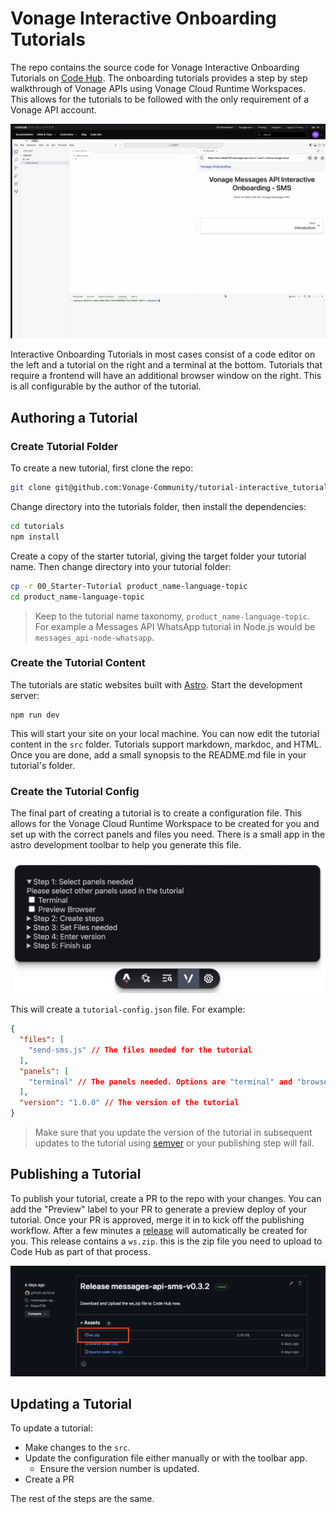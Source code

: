 # Vonage Interactive Onboarding Tutorials

The repo contains the source code for Vonage Interactive Onboarding Tutorials on [Code Hub](https://developer.vonage.com/en/cloud-runtime). The onboarding tutorials provides a step by step walkthrough of Vonage APIs using Vonage Cloud Runtime Workspaces. This allows for the tutorials to be followed with the only requirement of a Vonage API account.

![Example Tutorial](.github/images/example.png)

Interactive Onboarding Tutorials in most cases consist of a code editor on the left and a tutorial on the right and a terminal at the bottom. Tutorials that require a frontend will have an additional browser window on the right. This is all configurable by the author of the tutorial.

## Authoring a Tutorial

### Create Tutorial Folder

To create a new tutorial, first clone the repo:

```bash
git clone git@github.com:Vonage-Community/tutorial-interactive_tutorials.git
```

Change directory into the tutorials folder, then install the dependencies:

```bash
cd tutorials
npm install
```

Create a copy of the starter tutorial, giving the target folder your tutorial name. Then change directory into your tutorial folder:

```bash
cp -r 00_Starter-Tutorial product_name-language-topic
cd product_name-language-topic
```

> Keep to the tutorial name taxonomy, `product_name-language-topic`. For example a Messages API WhatsApp tutorial in Node.js would be `messages_api-node-whatsapp`.

### Create the Tutorial Content

The tutorials are static websites built with [Astro](https://astro.build). Start the development server:

```
npm run dev
```

This will start your site on your local machine. You can now edit the tutorial content in the `src` folder. Tutorials support markdown, markdoc, and HTML. Once you are done, add a small synopsis to the README.md file in your tutorial's folder.

### Create the Tutorial Config

The final part of creating a tutorial is to create a configuration file. This allows for the Vonage Cloud Runtime Workspace to be created for you and set up with the correct panels and files you need. There is a small app in the astro development toolbar to help you generate this file. 

![Vonage Astro Toolbar](.github/images/toolbar.png)

This will create a `tutorial-config.json` file. For example:

```json
{
  "files": [
    "send-sms.js" // The files needed for the tutorial
  ],
  "panels": [ 
    "terminal" // The panels needed. Options are "terminal" and "browser"
  ],
  "version": "1.0.0" // The version of the tutorial
}
```

> Make sure that you update the version of the tutorial in subsequent updates to the tutorial using [semver](https://semver.org) or your publishing step will fail. 

## Publishing a Tutorial

To publish your tutorial, create a PR to the repo with your changes. You can add the "Preview" label to your PR to generate a preview deploy of your tutorial. Once your PR is approved, merge it in to kick off the publishing workflow. After a few minutes a [release](https://github.com/Vonage-Community/tutorial-interactive_tutorials/releases) will automatically be created for you. This release contains a `ws.zip`. this is the zip file you need to upload to Code Hub as part of that process.

![Tutorial Release](.github/images/release.png)

## Updating a Tutorial

To update a tutorial:

* Make changes to the `src`.
* Update the configuration file either manually or with the toolbar app.
    * Ensure the version number is updated. 
* Create a PR

The rest of the steps are the same.